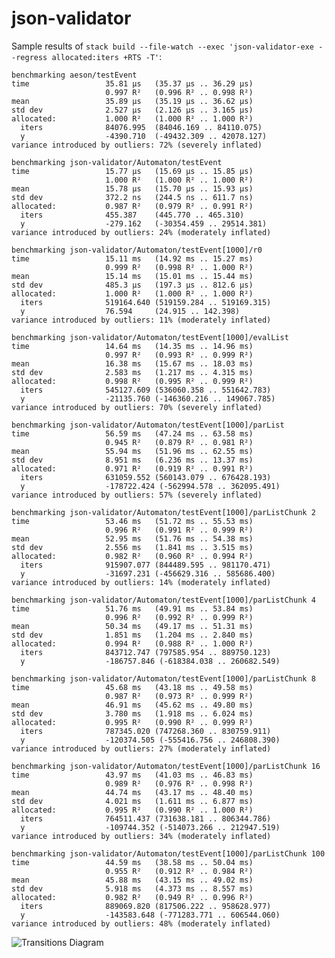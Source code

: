 # json-validator

Sample results of `stack build --file-watch --exec 'json-validator-exe --regress allocated:iters +RTS -T'`:

    benchmarking aeson/testEvent
    time                 35.81 μs   (35.37 μs .. 36.29 μs)
                         0.997 R²   (0.996 R² .. 0.998 R²)
    mean                 35.89 μs   (35.19 μs .. 36.62 μs)
    std dev              2.527 μs   (2.126 μs .. 3.165 μs)
    allocated:           1.000 R²   (1.000 R² .. 1.000 R²)
      iters              84076.995  (84046.169 .. 84110.075)
      y                  -4390.710  (-49432.309 .. 42078.127)
    variance introduced by outliers: 72% (severely inflated)

    benchmarking json-validator/Automaton/testEvent
    time                 15.77 μs   (15.69 μs .. 15.85 μs)
                         1.000 R²   (1.000 R² .. 1.000 R²)
    mean                 15.78 μs   (15.70 μs .. 15.93 μs)
    std dev              372.2 ns   (244.5 ns .. 611.7 ns)
    allocated:           0.987 R²   (0.979 R² .. 0.991 R²)
      iters              455.387    (445.770 .. 465.310)
      y                  -279.162   (-30354.459 .. 29514.381)
    variance introduced by outliers: 24% (moderately inflated)

    benchmarking json-validator/Automaton/testEvent[1000]/r0
    time                 15.11 ms   (14.92 ms .. 15.27 ms)
                         0.999 R²   (0.998 R² .. 1.000 R²)
    mean                 15.14 ms   (15.01 ms .. 15.44 ms)
    std dev              485.3 μs   (197.3 μs .. 812.6 μs)
    allocated:           1.000 R²   (1.000 R² .. 1.000 R²)
      iters              519164.640 (519159.284 .. 519169.315)
      y                  76.594     (24.915 .. 142.398)
    variance introduced by outliers: 11% (moderately inflated)

    benchmarking json-validator/Automaton/testEvent[1000]/evalList
    time                 14.64 ms   (14.35 ms .. 14.96 ms)
                         0.997 R²   (0.993 R² .. 0.999 R²)
    mean                 16.38 ms   (15.67 ms .. 18.03 ms)
    std dev              2.583 ms   (1.217 ms .. 4.315 ms)
    allocated:           0.998 R²   (0.995 R² .. 0.999 R²)
      iters              545127.609 (536060.358 .. 551642.783)
      y                  -21135.760 (-146360.216 .. 149067.785)
    variance introduced by outliers: 70% (severely inflated)

    benchmarking json-validator/Automaton/testEvent[1000]/parList
    time                 56.59 ms   (47.24 ms .. 63.58 ms)
                         0.945 R²   (0.879 R² .. 0.981 R²)
    mean                 55.94 ms   (51.96 ms .. 62.55 ms)
    std dev              8.951 ms   (6.236 ms .. 13.37 ms)
    allocated:           0.971 R²   (0.919 R² .. 0.991 R²)
      iters              631059.552 (560143.079 .. 676428.193)
      y                  -178722.424 (-562994.578 .. 362095.491)
    variance introduced by outliers: 57% (severely inflated)

    benchmarking json-validator/Automaton/testEvent[1000]/parListChunk 2
    time                 53.46 ms   (51.72 ms .. 55.53 ms)
                         0.996 R²   (0.991 R² .. 0.999 R²)
    mean                 52.95 ms   (51.76 ms .. 54.38 ms)
    std dev              2.556 ms   (1.841 ms .. 3.515 ms)
    allocated:           0.982 R²   (0.960 R² .. 0.994 R²)
      iters              915907.077 (844489.595 .. 981170.471)
      y                  -31697.231 (-456629.316 .. 585686.400)
    variance introduced by outliers: 14% (moderately inflated)

    benchmarking json-validator/Automaton/testEvent[1000]/parListChunk 4
    time                 51.76 ms   (49.91 ms .. 53.84 ms)
                         0.996 R²   (0.992 R² .. 0.999 R²)
    mean                 50.34 ms   (49.17 ms .. 51.31 ms)
    std dev              1.851 ms   (1.204 ms .. 2.840 ms)
    allocated:           0.994 R²   (0.988 R² .. 1.000 R²)
      iters              843712.747 (797585.954 .. 889750.123)
      y                  -186757.846 (-618384.038 .. 260682.549)

    benchmarking json-validator/Automaton/testEvent[1000]/parListChunk 8
    time                 45.68 ms   (43.18 ms .. 49.58 ms)
                         0.987 R²   (0.973 R² .. 0.999 R²)
    mean                 46.91 ms   (45.62 ms .. 49.80 ms)
    std dev              3.780 ms   (1.918 ms .. 6.024 ms)
    allocated:           0.995 R²   (0.990 R² .. 0.999 R²)
      iters              787345.020 (747268.360 .. 830759.911)
      y                  -120374.505 (-555416.756 .. 246808.390)
    variance introduced by outliers: 27% (moderately inflated)

    benchmarking json-validator/Automaton/testEvent[1000]/parListChunk 16
    time                 43.97 ms   (41.03 ms .. 46.83 ms)
                         0.989 R²   (0.976 R² .. 0.998 R²)
    mean                 44.74 ms   (43.17 ms .. 48.40 ms)
    std dev              4.021 ms   (1.611 ms .. 6.877 ms)
    allocated:           0.995 R²   (0.990 R² .. 1.000 R²)
      iters              764511.437 (731638.181 .. 806344.786)
      y                  -109744.352 (-514073.266 .. 212947.519)
    variance introduced by outliers: 34% (moderately inflated)

    benchmarking json-validator/Automaton/testEvent[1000]/parListChunk 100
    time                 44.59 ms   (38.58 ms .. 50.04 ms)
                         0.955 R²   (0.912 R² .. 0.984 R²)
    mean                 45.88 ms   (43.15 ms .. 49.02 ms)
    std dev              5.918 ms   (4.373 ms .. 8.557 ms)
    allocated:           0.982 R²   (0.949 R² .. 0.996 R²)
      iters              889069.820 (817506.222 .. 958628.977)
      y                  -143583.648 (-771283.771 .. 606544.060)
    variance introduced by outliers: 48% (moderately inflated)

![Transitions Diagram](transitions.png)
